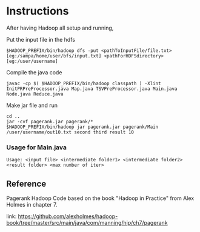 # Instructions

After having Hadoop all setup and running,

Put the input file in the hdfs

```
$HADOOP_PREFIX/bin/hadoop dfs -put <pathToInputFile/file.txt>[eg:/sampa/home/user/bfs/input.txt] <pathForHDFSdirectory>[eg:/user/username]
```

Compile the java code

```
javac -cp $( $HADOOP_PREFIX/bin/hadoop classpath ) -Xlint InitPRPreProcessor.java Map.java TSVPreProcessor.java Main.java Node.java Reduce.java
```

Make jar file and run

```
cd ..
jar -cvf pagerank.jar pagerank/*
$HADOOP_PREFIX/bin/hadoop jar pagerank.jar pagerank/Main /user/username/out10.txt second third result 10
```

### Usage for Main.java

```
Usage: <input file> <intermediate folder1> <intermediate folder2> <result folder> <max number of iter>
```
## Reference

Pagerank Hadoop Code based on the book "Hadoop in Practice" from Alex Holmes in chapter 7. 

link: https://github.com/alexholmes/hadoop-book/tree/master/src/main/java/com/manning/hip/ch7/pagerank


